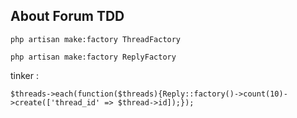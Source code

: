 
## About Forum TDD

````
php artisan make:factory ThreadFactory

php artisan make:factory ReplyFactory

````
tinker :

`
$threads->each(function($threads){Reply::factory()->count(10)->create(['thread_id' => $thread->id]);});
`
